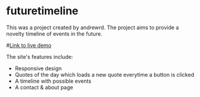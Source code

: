 # futuretimeline
This was a project created by andrewrd. The project aims to provide a novelty timeline of events in the future. 

#[Link to live demo](https://andrewrd.github.io/futuretimeline)

The site's features include:
- Responsive design
- Quotes of the day which loads a new quote everytime a button is clicked
- A timeline with possible events
- A contact & about page